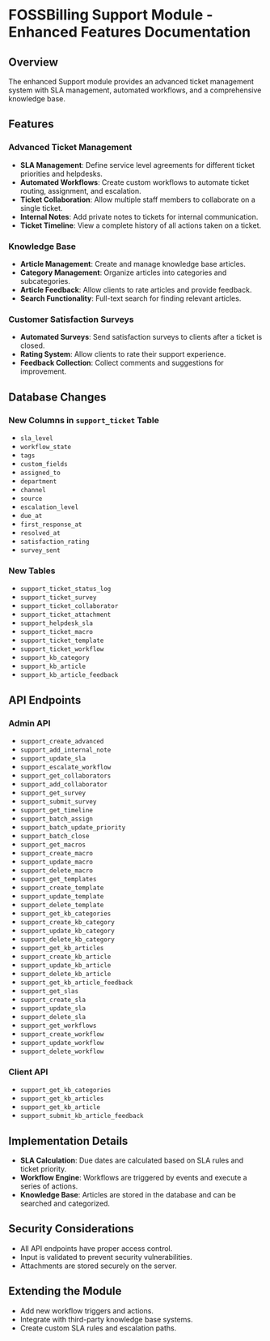 # FOSSBilling Support Module - Enhanced Features Documentation

## Overview
The enhanced Support module provides an advanced ticket management system with SLA management, automated workflows, and a comprehensive knowledge base.

## Features

### Advanced Ticket Management
- **SLA Management**: Define service level agreements for different ticket priorities and helpdesks.
- **Automated Workflows**: Create custom workflows to automate ticket routing, assignment, and escalation.
- **Ticket Collaboration**: Allow multiple staff members to collaborate on a single ticket.
- **Internal Notes**: Add private notes to tickets for internal communication.
- **Ticket Timeline**: View a complete history of all actions taken on a ticket.

### Knowledge Base
- **Article Management**: Create and manage knowledge base articles.
- **Category Management**: Organize articles into categories and subcategories.
- **Article Feedback**: Allow clients to rate articles and provide feedback.
- **Search Functionality**: Full-text search for finding relevant articles.

### Customer Satisfaction Surveys
- **Automated Surveys**: Send satisfaction surveys to clients after a ticket is closed.
- **Rating System**: Allow clients to rate their support experience.
- **Feedback Collection**: Collect comments and suggestions for improvement.

## Database Changes

### New Columns in `support_ticket` Table
- `sla_level`
- `workflow_state`
- `tags`
- `custom_fields`
- `assigned_to`
- `department`
- `channel`
- `source`
- `escalation_level`
- `due_at`
- `first_response_at`
- `resolved_at`
- `satisfaction_rating`
- `survey_sent`

### New Tables
- `support_ticket_status_log`
- `support_ticket_survey`
- `support_ticket_collaborator`
- `support_ticket_attachment`
- `support_helpdesk_sla`
- `support_ticket_macro`
- `support_ticket_template`
- `support_ticket_workflow`
- `support_kb_category`
- `support_kb_article`
- `support_kb_article_feedback`

## API Endpoints

### Admin API
- `support_create_advanced`
- `support_add_internal_note`
- `support_update_sla`
- `support_escalate_workflow`
- `support_get_collaborators`
- `support_add_collaborator`
- `support_get_survey`
- `support_submit_survey`
- `support_get_timeline`
- `support_batch_assign`
- `support_batch_update_priority`
- `support_batch_close`
- `support_get_macros`
- `support_create_macro`
- `support_update_macro`
- `support_delete_macro`
- `support_get_templates`
- `support_create_template`
- `support_update_template`
- `support_delete_template`
- `support_get_kb_categories`
- `support_create_kb_category`
- `support_update_kb_category`
- `support_delete_kb_category`
- `support_get_kb_articles`
- `support_create_kb_article`
- `support_update_kb_article`
- `support_delete_kb_article`
- `support_get_kb_article_feedback`
- `support_get_slas`
- `support_create_sla`
- `support_update_sla`
- `support_delete_sla`
- `support_get_workflows`
- `support_create_workflow`
- `support_update_workflow`
- `support_delete_workflow`

### Client API
- `support_get_kb_categories`
- `support_get_kb_articles`
- `support_get_kb_article`
- `support_submit_kb_article_feedback`

## Implementation Details
- **SLA Calculation**: Due dates are calculated based on SLA rules and ticket priority.
- **Workflow Engine**: Workflows are triggered by events and execute a series of actions.
- **Knowledge Base**: Articles are stored in the database and can be searched and categorized.

## Security Considerations
- All API endpoints have proper access control.
- Input is validated to prevent security vulnerabilities.
- Attachments are stored securely on the server.

## Extending the Module
- Add new workflow triggers and actions.
- Integrate with third-party knowledge base systems.
- Create custom SLA rules and escalation paths.